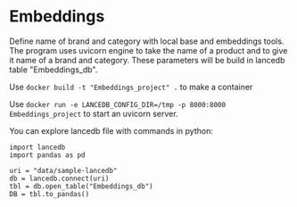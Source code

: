 # Embeddings
Define name of brand and category with local base and embeddings tools. The program uses uvicorn engine to take the name of a product and to give it name of a brand and category. These parameters will be build in lancedb table "Embeddings_db". 

Use `docker build -t "Embeddings_project" .` to make a container

Use `docker run -e LANCEDB_CONFIG_DIR=/tmp -p 8000:8000 Embeddings_project` to start an uvicorn server. 

You can explore lancedb file with commands in python:

```
import lancedb
import pandas as pd

uri = "data/sample-lancedb"
db = lancedb.connect(uri)
tbl = db.open_table("Embeddings_db")
DB = tbl.to_pandas()
```
